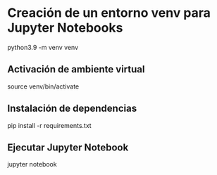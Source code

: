 # Creación de un entorno venv para Jupyter Notebooks
python3.9 -m venv venv

## Activación de ambiente virtual
source venv/bin/activate

## Instalación de dependencias
pip install -r requirements.txt

## Ejecutar Jupyter Notebook
jupyter notebook